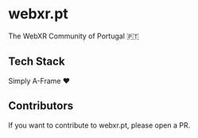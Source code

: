 # webxr.pt

The WebXR Community of Portugal 🇵🇹

## Tech Stack
Simply A-Frame ❤️

## Contributors
If you want to contribute to webxr.pt, please open a PR.
